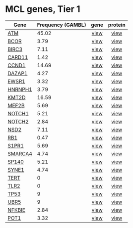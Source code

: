 # MCL genes, Tier 1
| Gene | Frequency (GAMBL) | gene | protein |
| ------ | ----- | :-: | :-: |
| [ATM](https://github.com/morinlab/ABCG/blob/main/genes/simple_somatic_mutation/ATM.md) | 45.02 | [view](../images/proteinpaint/ATM.svg) | [view](../images/proteinpaint/ATM_NM_000051.svg) |
| [BCOR](https://github.com/morinlab/ABCG/blob/main/genes/simple_somatic_mutation/BCOR.md) | 3.79 | [view](../images/proteinpaint/BCOR.svg) | [view](../images/proteinpaint/BCOR_NM_017745.svg) |
| [BIRC3](https://github.com/morinlab/ABCG/blob/main/genes/simple_somatic_mutation/BIRC3.md) | 7.11 | [view](../images/proteinpaint/BIRC3.svg) | [view](../images/proteinpaint/BIRC3_NM_001165.svg) |
| [CARD11](https://github.com/morinlab/ABCG/blob/main/genes/simple_somatic_mutation/CARD11.md) | 1.42 | [view](../images/proteinpaint/CARD11.svg) | [view](../images/proteinpaint/CARD11_NM_032415.svg) |
| [CCND1](https://github.com/morinlab/ABCG/blob/main/genes/simple_somatic_mutation/CCND1.md) | 14.69 | [view](../images/proteinpaint/CCND1.svg) | [view](../images/proteinpaint/CCND1_NM_053056.svg) |
| [DAZAP1](https://github.com/morinlab/ABCG/blob/main/genes/simple_somatic_mutation/DAZAP1.md) | 4.27 | [view](../images/proteinpaint/DAZAP1.svg) | [view](../images/proteinpaint/DAZAP1_ENST00000233078.svg) |
| [EWSR1](https://github.com/morinlab/ABCG/blob/main/genes/simple_somatic_mutation/EWSR1.md) | 3.32 | [view](../images/proteinpaint/EWSR1.svg) | [view](../images/proteinpaint/EWSR1_NM_013986.svg) |
| [HNRNPH1](https://github.com/morinlab/ABCG/blob/main/genes/simple_somatic_mutation/HNRNPH1.md) | 3.79 | [view](../images/proteinpaint/HNRNPH1.svg) | [view](../images/proteinpaint/HNRNPH1_NM_005520.svg) |
| [KMT2D](https://github.com/morinlab/ABCG/blob/main/genes/simple_somatic_mutation/KMT2D.md) | 16.59 | [view](../images/proteinpaint/KMT2D.svg) | [view](../images/proteinpaint/KMT2D_NM_003482.svg) |
| [MEF2B](https://github.com/morinlab/ABCG/blob/main/genes/simple_somatic_mutation/MEF2B.md) | 5.69 | [view](../images/proteinpaint/MEF2B.svg) | [view](../images/proteinpaint/MEF2B_NM_001145785.svg) |
| [NOTCH1](https://github.com/morinlab/ABCG/blob/main/genes/simple_somatic_mutation/NOTCH1.md) | 5.21 | [view](../images/proteinpaint/NOTCH1.svg) | [view](../images/proteinpaint/NOTCH1_NM_017617.svg) |
| [NOTCH2](https://github.com/morinlab/ABCG/blob/main/genes/simple_somatic_mutation/NOTCH2.md) | 2.84 | [view](../images/proteinpaint/NOTCH2.svg) | [view](../images/proteinpaint/NOTCH2_NM_024408.svg) |
| [NSD2](https://github.com/morinlab/ABCG/blob/main/genes/simple_somatic_mutation/NSD2.md) | 7.11 | [view](../images/proteinpaint/NSD2.svg) | [view](../images/proteinpaint/NSD2_NM_133330.svg) |
| [RB1](https://github.com/morinlab/ABCG/blob/main/genes/simple_somatic_mutation/RB1.md) | 0.47 | [view](../images/proteinpaint/RB1.svg) | [view](../images/proteinpaint/RB1_NM_000321.svg) |
| [S1PR1](https://github.com/morinlab/ABCG/blob/main/genes/simple_somatic_mutation/S1PR1.md) | 5.69 | [view](../images/proteinpaint/S1PR1.svg) | [view](../images/proteinpaint/S1PR1_NM_001400.svg) |
| [SMARCA4](https://github.com/morinlab/ABCG/blob/main/genes/simple_somatic_mutation/SMARCA4.md) | 4.74 | [view](../images/proteinpaint/SMARCA4.svg) | [view](../images/proteinpaint/SMARCA4_NM_001128849.svg) |
| [SP140](https://github.com/morinlab/ABCG/blob/main/genes/simple_somatic_mutation/SP140.md) | 5.21 | [view](../images/proteinpaint/SP140.svg) | [view](../images/proteinpaint/SP140_NM_007237.svg) |
| [SYNE1](https://github.com/morinlab/ABCG/blob/main/genes/simple_somatic_mutation/SYNE1.md) | 4.74 | [view](../images/proteinpaint/SYNE1.svg) | [view](../images/proteinpaint/SYNE1_NM_182961.svg) |
| [TERT](https://github.com/morinlab/ABCG/blob/main/genes/simple_somatic_mutation/TERT.md) | 0 | [view](../images/proteinpaint/TERT.svg) | [view](../images/proteinpaint/TERT_NM_198253.svg) |
| [TLR2](https://github.com/morinlab/ABCG/blob/main/genes/simple_somatic_mutation/TLR2.md) | 0 | [view](../images/proteinpaint/TLR2.svg) | [view](../images/proteinpaint/TLR2_NM_003264.svg) |
| [TP53](https://github.com/morinlab/ABCG/blob/main/genes/simple_somatic_mutation/TP53.md) | 9 | [view](../images/proteinpaint/TP53.svg) | [view](../images/proteinpaint/TP53_NM_000546.svg) |
| [UBR5](https://github.com/morinlab/ABCG/blob/main/genes/simple_somatic_mutation/UBR5.md) | 9 | [view](../images/proteinpaint/UBR5.svg) | [view](../images/proteinpaint/UBR5_NM_015902.svg) |
| [NFKBIE](https://github.com/morinlab/ABCG/blob/main/genes/simple_somatic_mutation/NFKBIE.md) | 2.84 | [view](../images/proteinpaint/NFKBIE.svg) | [view](../images/proteinpaint/NFKBIE_NM_004556.svg) |
| [POT1](https://github.com/morinlab/ABCG/blob/main/genes/simple_somatic_mutation/POT1.md) | 3.32 | [view](../images/proteinpaint/POT1.svg) | [view](../images/proteinpaint/POT1_NM_015450.svg) |
